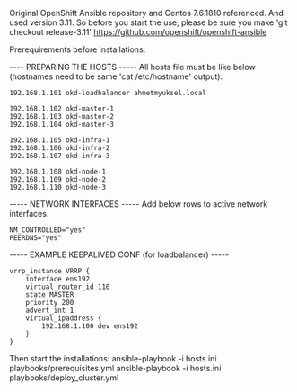 Original OpenShift Ansible repository and Centos 7.6.1810 referenced. And used version 3.11. So before you start the use, please be sure you make 'git checkout release-3.11'
https://github.com/openshift/openshift-ansible

Prerequirements before installations:

---- PREPARING THE HOSTS -----
All hosts file must be like below (hostnames need to be same 'cat /etc/hostname' output):
```
192.168.1.101 okd-loadbalancer ahmetmyuksel.local

192.168.1.102 okd-master-1
192.168.1.103 okd-master-2
192.168.1.104 okd-master-3

192.168.1.105 okd-infra-1
192.168.1.106 okd-infra-2
192.168.1.107 okd-infra-3

192.168.1.108 okd-node-1
192.168.1.109 okd-node-2
192.168.1.110 okd-node-3
```

----- NETWORK INTERFACES -----
Add below rows to active network interfaces.
```
NM_CONTROLLED="yes"
PEERDNS="yes"
```


----- EXAMPLE KEEPALIVED CONF (for loadbalancer) -----
```
vrrp_instance VRRP {
    interface ens192
    virtual_router_id 110
    state MASTER
    priority 200
    advert_int 1
    virtual_ipaddress {
        192.168.1.100 dev ens192
    }
}
```

Then start the installations:
ansible-playbook -i hosts.ini playbooks/prerequisites.yml
ansible-playbook -i hosts.ini playbooks/deploy_cluster.yml
